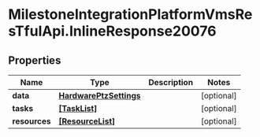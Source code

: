 # MilestoneIntegrationPlatformVmsResTfulApi.InlineResponse20076

## Properties
Name | Type | Description | Notes
------------ | ------------- | ------------- | -------------
**data** | [**HardwarePtzSettings**](HardwarePtzSettings.md) |  | [optional] 
**tasks** | [**[TaskList]**](TaskList.md) |  | [optional] 
**resources** | [**[ResourceList]**](ResourceList.md) |  | [optional] 
